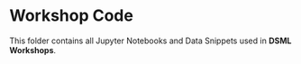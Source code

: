 # Workshop Code

This folder contains all Jupyter Notebooks and Data Snippets used in **DSML Workshops**.
